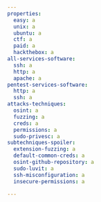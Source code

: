 ```yaml
---
properties:
  easy: a
  unix: a
  ubuntu: a
  ctf: a
  paid: a
  hackthebox: a
all-services-software:
  ssh: a
  http: a
  apache: a
pentest-services-software:
  http: a
  ssh: a
attacks-techniques:
  osint: a
  fuzzing: a
  creds: a
  permissions: a
  sudo-privesc: a
subtechniques-spoiler:
  extension-fuzzing: a
  default-common-creds: a
  osint-github-repository: a
  sudo-luvit: a
  ssh-misconfiguration: a
  insecure-permissions: a

---
```

